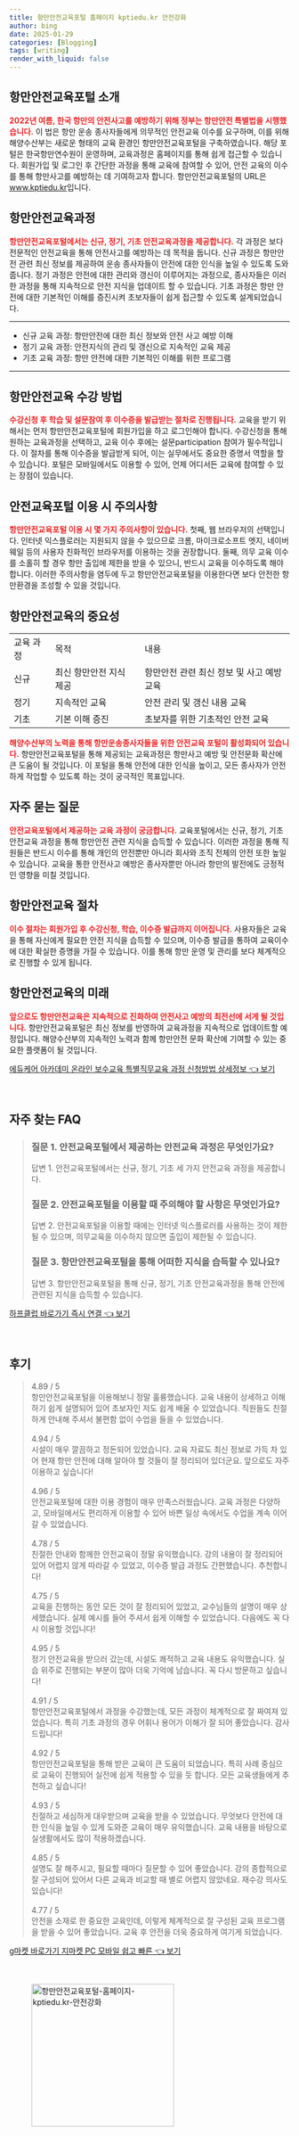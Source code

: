 ```yaml
---
title: 항만안전교육포털 홈페이지 kptiedu.kr 안전강화
author: bing
date: 2025-01-29
categories: [Blogging]
tags: [writing]
render_with_liquid: false
---
```



<h2 id='항만안전교육포털_소개'>항만안전교육포털 소개</h2>

<p><b><span style="color: #ee2323;">2022년 여름, 한국 항만의 안전사고를 예방하기 위해 정부는 항만안전 특별법을 시행했습니다.</span></b> 이 법은 항만 운송 종사자들에게 의무적인 안전교육 이수를 요구하며, 이를 위해 해양수산부는 새로운 형태의 교육 환경인 항만안전교육포털을 구축하였습니다. 해당 포털은 한국항만연수원이 운영하며, 교육과정은 홈페이지를 통해 쉽게 접근할 수 있습니다. 회원가입 및 로그인 후 간단한 과정을 통해 교육에 참여할 수 있어, 안전 교육의 이수를 통해 항만사고를 예방하는 데 기여하고자 합니다. 항만안전교육포털의 URL은 <u>www.kptiedu.kr</u>입니다.</p>

<h2 id='항만안전교육과정'>항만안전교육과정</h2>

<p><b><span style="color: #ee2323;">항만안전교육포털에서는 신규, 정기, 기초 안전교육과정을 제공합니다.</span></b> 각 과정은 보다 전문적인 안전교육을 통해 안전사고를 예방하는 데 목적을 둡니다. 신규 과정은 항만안전 관련 최신 정보를 제공하여 운송 종사자들이 안전에 대한 인식을 높일 수 있도록 도와줍니다. 정기 과정은 안전에 대한 관리와 갱신이 이루어지는 과정으로, 종사자들은 이러한 과정을 통해 지속적으로 안전 지식을 업데이트 할 수 있습니다. 기초 과정은 항만 안전에 대한 기본적인 이해를 증진시켜 초보자들이 쉽게 접근할 수 있도록 설계되었습니다. </p>

<hr />

<ul>
    <li>신규 교육 과정: 항만안전에 대한 최신 정보와 안전 사고 예방 이해</li>
    <li>정기 교육 과정: 안전지식의 관리 및 갱신으로 지속적인 교육 제공</li>
    <li>기초 교육 과정: 항만 안전에 대한 기본적인 이해를 위한 프로그램</li>
</ul>

<hr />

<h2 id='항만안전교육_수강방법'>항만안전교육 수강 방법</h2>

<p><b><span style="color: #ee2323;">수강신청 후 학습 및 설문참여 후 이수증을 발급받는 절차로 진행됩니다.</span></b> 교육을 받기 위해서는 먼저 항만안전교육포털에 회원가입을 하고 로그인해야 합니다. 수강신청을 통해 원하는 교육과정을 선택하고, 교육 이수 후에는 설문participation 참여가 필수적입니다. 이 절차를 통해 이수증을 발급받게 되어, 이는 실무에서도 중요한 증명서 역할을 할 수 있습니다. 포털은 모바일에서도 이용할 수 있어, 언제 어디서든 교육에 참여할 수 있는 장점이 있습니다.</p>

<h2 id='안전교육포털_주의사항'>안전교육포털 이용 시 주의사항</h2>

<p><b><span style="color: #ee2323;">항만안전교육포털 이용 시 몇 가지 주의사항이 있습니다.</span></b> 첫째, 웹 브라우저의 선택입니다. 인터넷 익스플로러는 지원되지 않을 수 있으므로 크롬, 마이크로소프트 엣지, 네이버 웨일 등의 사용자 친화적인 브라우저를 이용하는 것을 권장합니다. 둘째, 의무 교육 이수를 소홀히 할 경우 항만 출입에 제한을 받을 수 있으니, 반드시 교육을 이수하도록 해야 합니다. 이러한 주의사항을 염두에 두고 항만안전교육포털을 이용한다면 보다 안전한 항만환경을 조성할 수 있을 것입니다.</p>

<h2 id='항만안전교육_결론'>항만안전교육의 중요성</h2>

<table>
    <tr>
        <td>교육 과정</td>
        <td>목적</td>
        <td>내용</td>
    </tr>
    <tr>
        <td>신규</td>
        <td>최신 항만안전 지식 제공</td>
        <td>항만안전 관련 최신 정보 및 사고 예방 교육</td>
    </tr>
    <tr>
        <td>정기</td>
        <td>지속적인 교육</td>
        <td>안전 관리 및 갱신 내용 교육</td>
    </tr>
    <tr>
        <td>기초</td>
        <td>기본 이해 증진</td>
        <td>초보자를 위한 기초적인 안전 교육</td>
    </tr>
</table>

<p><b><span style="color: #ee2323;">해양수산부의 노력을 통해 항만운송종사자들을 위한 안전교육 포털이 활성화되어 있습니다.</span></b> 항만안전교육포털을 통해 제공되는 교육과정은 항만사고 예방 및 안전문화 확산에 큰 도움이 될 것입니다. 이 포털을 통해 안전에 대한 인식을 높이고, 모든 종사자가 안전하게 작업할 수 있도록 하는 것이 궁극적인 목표입니다.</p>

<h2 id='자주묻는질문'>자주 묻는 질문</h2>

<p><b><span style="color: #ee2323;">안전교육포털에서 제공하는 교육 과정이 궁금합니다.</span></b> 교육포털에서는 신규, 정기, 기초 안전교육 과정을 통해 항만안전 관련 지식을 습득할 수 있습니다. 이러한 과정을 통해 직원들은 반드시 이수를 통해 개인의 안전뿐만 아니라 회사와 조직 전체의 안전 또한 높일 수 있습니다. 교육을 통한 안전사고 예방은 종사자뿐만 아니라 항만의 발전에도 긍정적인 영향을 미칠 것입니다.</p>

<h2 id='항만안전교육_프로세스'>항만안전교육 절차</h2>

<p><b><span style="color: #ee2323;">이수 절차는 회원가입 후 수강신청, 학습, 이수증 발급까지 이어집니다.</span></b> 사용자들은 교육을 통해 자신에게 필요한 안전 지식을 습득할 수 있으며, 이수증 발급을 통하여 교육이수에 대한 확실한 증명을 가질 수 있습니다. 이를 통해 항만 운영 및 관리를 보다 체계적으로 진행할 수 있게 됩니다.</p>

<h2 id='항만안전교육_미래'>항만안전교육의 미래</h2>

<p><b><span style="color: #ee2323;">앞으로도 항만안전교육은 지속적으로 진화하여 안전사고 예방의 최전선에 서게 될 것입니다.</span></b> 항만안전교육포털은 최신 정보를 반영하여 교육과정을 지속적으로 업데이트할 예정입니다. 해양수산부의 지속적인 노력과 함께 항만안전 문화 확산에 기여할 수 있는 중요한 플랫폼이 될 것입니다.</p>


<p><a class="click-button" title="에듀케어 아카데미 온라인 보수교육 특별직무교육 과정 신청방법 상세정보" href="https://purplelist.github.io/posts/%EC%97%90%EB%93%80%EC%BC%80%EC%96%B4-%EC%95%84%EC%B9%B4%EB%8D%B0%EB%AF%B8-%EC%98%A8%EB%9D%BC%EC%9D%B8-%EB%B3%B4%EC%88%98%EA%B5%90%EC%9C%A1-%ED%8A%B9%EB%B3%84%EC%A7%81%EB%AC%B4%EA%B5%90%EC%9C%A1-%EA%B3%BC%EC%A0%95-%EC%8B%A0%EC%B2%AD%EB%B0%A9%EB%B2%95-%EC%83%81%EC%84%B8%EC%A0%95%EB%B3%B4/" rel="dofollow">에듀케어 아카데미 온라인 보수교육 특별직무교육 과정 신청방법 상세정보 👈 보기</a></p><br>
<h2 id='자주_찾는_FAQ'>자주 찾는 FAQ</h2>
<div itemscope="" itemtype="https://schema.org/FAQPage"> 
<blockquote> 
<div itemscope="" itemprop="mainEntity" itemtype="https://schema.org/Question"> 
<h3 itemprop="name">질문 1. 안전교육포털에서 제공하는 안전교육 과정은 무엇인가요?</h3> 
<div itemscope="" itemprop="acceptedAnswer" itemtype="https://schema.org/Answer"> 
<span itemprop="text"> 
<p>답변 1. 안전교육포털에서는 신규, 정기, 기초 세 가지 안전교육 과정을 제공합니다.</p> 
</span> 
</div> 
</div> 
<div itemscope="" itemprop="mainEntity" itemtype="https://schema.org/Question"> 
<h3 itemprop="name">질문 2. 안전교육포털을 이용할 때 주의해야 할 사항은 무엇인가요?</h3> 
<div itemscope="" itemprop="acceptedAnswer" itemtype="https://schema.org/Answer"> 
<span itemprop="text"> 
<p>답변 2. 안전교육포털을 이용할 때에는 인터넷 익스플로러를 사용하는 것이 제한될 수 있으며, 의무교육을 이수하지 않으면 출입이 제한될 수 있습니다.</p> 
</span> 
</div> 
</div> 
<div itemscope="" itemprop="mainEntity" itemtype="https://schema.org/Question"> 
<h3 itemprop="name">질문 3. 항만안전교육포털을 통해 어떠한 지식을 습득할 수 있나요?</h3> 
<div itemscope="" itemprop="acceptedAnswer" itemtype="https://schema.org/Answer"> 
<span itemprop="text"> 
<p>답변 3. 항만안전교육포털을 통해 신규, 정기, 기초 안전교육과정을 통해 안전에 관련된 지식을 습득할 수 있습니다.</p> 
</span> 
</div> 
</div> 
</blockquote> 
</div>
<p><a class="click-button" title="하프클럽 바로가기 즉시 연결" href="https://purplelist.github.io/posts/%ED%95%98%ED%94%84%ED%81%B4%EB%9F%BD-%EB%B0%94%EB%A1%9C%EA%B0%80%EA%B8%B0-%EC%A6%89%EC%8B%9C-%EC%97%B0%EA%B2%B0/" rel="dofollow">하프클럽 바로가기 즉시 연결 👈 보기</a></p><br>
<h2 id='후기'>후기</h2>
<div itemscope itemtype="https://schema.org/Product">
  <blockquote>
  <div itemprop="review" itemscope itemtype="https://schema.org/Review">
      <div itemprop="reviewRating" itemscope itemtype="https://schema.org/Rating"> <span itemprop="ratingValue">4.89</span> / <span itemprop="bestRating">5</span> </div>
      <span itemprop="reviewBody">항만안전교육포털을 이용해보니 정말 훌륭했습니다. 교육 내용이 상세하고 이해하기 쉽게 설명되어 있어 초보자인 저도 쉽게 배울 수 있었습니다. 직원들도 친절하게 안내해 주셔서 불편함 없이 수업을 들을 수 있었습니다.</span>
  </div>
  <br>
  <div itemprop="review" itemscope itemtype="https://schema.org/Review">
      <div itemprop="reviewRating" itemscope itemtype="https://schema.org/Rating"> <span itemprop="ratingValue">4.94</span> / <span itemprop="bestRating">5</span> </div>
      <span itemprop="reviewBody">시설이 매우 깔끔하고 정돈되어 있었습니다. 교육 자료도 최신 정보로 가득 차 있어 현재 항만 안전에 대해 알아야 할 것들이 잘 정리되어 있더군요. 앞으로도 자주 이용하고 싶습니다!</span>
  </div>
  <br>
  <div itemprop="review" itemscope itemtype="https://schema.org/Review">
      <div itemprop="reviewRating" itemscope itemtype="https://schema.org/Rating"> <span itemprop="ratingValue">4.96</span> / <span itemprop="bestRating">5</span> </div>
      <span itemprop="reviewBody">안전교육포털에 대한 이용 경험이 매우 만족스러웠습니다. 교육 과정은 다양하고, 모바일에서도 편리하게 이용할 수 있어 바쁜 일상 속에서도 수업을 계속 이어갈 수 있었습니다.</span>
  </div>
  <br>
  <div itemprop="review" itemscope itemtype="https://schema.org/Review">
      <div itemprop="reviewRating" itemscope itemtype="https://schema.org/Rating"> <span itemprop="ratingValue">4.78</span> / <span itemprop="bestRating">5</span> </div>
      <span itemprop="reviewBody">친절한 안내와 함께한 안전교육이 정말 유익했습니다. 강의 내용이 잘 정리되어 있어 어렵지 않게 따라갈 수 있었고, 이수증 발급 과정도 간편했습니다. 추천합니다!</span>
  </div>
  <br>
  <div itemprop="review" itemscope itemtype="https://schema.org/Review">
      <div itemprop="reviewRating" itemscope itemtype="https://schema.org/Rating"> <span itemprop="ratingValue">4.75</span> / <span itemprop="bestRating">5</span> </div>
      <span itemprop="reviewBody">교육을 진행하는 동안 모든 것이 잘 정리되어 있었고, 교수님들의 설명이 매우 상세했습니다. 실제 예시를 들어 주셔서 쉽게 이해할 수 있었습니다. 다음에도 꼭 다시 이용할 것입니다!</span>
  </div>
  <br>
  <div itemprop="review" itemscope itemtype="https://schema.org/Review">
      <div itemprop="reviewRating" itemscope itemtype="https://schema.org/Rating"> <span itemprop="ratingValue">4.95</span> / <span itemprop="bestRating">5</span> </div>
      <span itemprop="reviewBody">정기 안전교육을 받으러 갔는데, 시설도 쾌적하고 교육 내용도 유익했습니다. 실습 위주로 진행되는 부분이 많아 더욱 기억에 남습니다. 꼭 다시 방문하고 싶습니다!</span>
  </div>
  <br>
  <div itemprop="review" itemscope itemtype="https://schema.org/Review">
      <div itemprop="reviewRating" itemscope itemtype="https://schema.org/Rating"> <span itemprop="ratingValue">4.91</span> / <span itemprop="bestRating">5</span> </div>
      <span itemprop="reviewBody">항만안전교육포털에서 과정을 수강했는데, 모든 과정이 체계적으로 잘 짜여져 있었습니다. 특히 기초 과정의 경우 어휘나 용어가 이해가 잘 되어 좋았습니다. 감사드립니다!</span>
  </div>
  <br>
  <div itemprop="review" itemscope itemtype="https://schema.org/Review">
      <div itemprop="reviewRating" itemscope itemtype="https://schema.org/Rating"> <span itemprop="ratingValue">4.92</span> / <span itemprop="bestRating">5</span> </div>
      <span itemprop="reviewBody">항만안전교육포털을 통해 받은 교육이 큰 도움이 되었습니다. 특히 사례 중심으로 교육이 진행되어 실전에 쉽게 적용할 수 있을 듯 합니다. 모든 교육생들에게 추천하고 싶습니다!</span>
  </div>
  <br>
  <div itemprop="review" itemscope itemtype="https://schema.org/Review">
      <div itemprop="reviewRating" itemscope itemtype="https://schema.org/Rating"> <span itemprop="ratingValue">4.93</span> / <span itemprop="bestRating">5</span> </div>
      <span itemprop="reviewBody">친절하고 세심하게 대우받으며 교육을 받을 수 있었습니다. 무엇보다 안전에 대한 인식을 높일 수 있게 도와준 교육이 매우 유익했습니다. 교육 내용을 바탕으로 실생활에서도 많이 적용하겠습니다.</span>
  </div>
  <br>
  <div itemprop="review" itemscope itemtype="https://schema.org/Review">
      <div itemprop="reviewRating" itemscope itemtype="https://schema.org/Rating"> <span itemprop="ratingValue">4.85</span> / <span itemprop="bestRating">5</span> </div>
      <span itemprop="reviewBody">설명도 잘 해주시고, 필요할 때마다 질문할 수 있어 좋았습니다. 강의 종합적으로 잘 구성되어 있어서 다른 교육과 비교할 때 별로 어렵지 않았네요. 재수강 의사도 있습니다!</span>
  </div>
  <br>
  <div itemprop="review" itemscope itemtype="https://schema.org/Review">
      <div itemprop="reviewRating" itemscope itemtype="https://schema.org/Rating"> <span itemprop="ratingValue">4.77</span> / <span itemprop="bestRating">5</span> </div>
      <span itemprop="reviewBody">안전을 소재로 한 중요한 교육인데, 이렇게 체계적으로 잘 구성된 교육 프로그램을 받을 수 있어 좋았습니다. 교육 후 안전을 더욱 중요하게 여기게 되었습니다.</span>
  </div>
  </blockquote>
</div>
<p><a class="click-button" title="g마켓 바로가기 지마켓 PC 모바일 쉽고 빠른" href="https://purplelist.github.io/posts/g%EB%A7%88%EC%BC%93-%EB%B0%94%EB%A1%9C%EA%B0%80%EA%B8%B0-%EC%A7%80%EB%A7%88%EC%BC%93-PC-%EB%AA%A8%EB%B0%94%EC%9D%BC-%EC%89%BD%EA%B3%A0-%EB%B9%A0%EB%A5%B8/" rel="dofollow">g마켓 바로가기 지마켓 PC 모바일 쉽고 빠른 👈 보기</a></p><br>
<figure class="image"><img src="https://purplelist.github.io/assets/img/thumbnail/항만안전교육포털-홈페이지-kptiedu.kr-안전강화.webp" alt="항만안전교육포털-홈페이지-kptiedu.kr-안전강화" width="256" height="256"></figure>